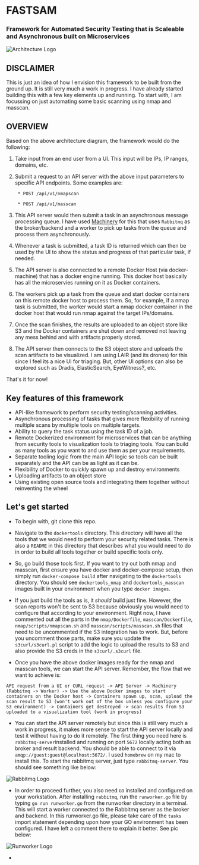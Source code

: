 # FASTSAM
### Framework for Automated Security Testing that is Scaleable and Asynchronous built on Microservices 

![Architecture Logo](/images/Architecture.png)

## DISCLAIMER
This is just an idea of how I envision this framework to be built from the ground up. It is still very much a work in progress. I have already started building this with a few key elements up and running. To start with, I am focussing on just automating some basic scanning using nmap and masscan. 

## OVERVIEW
Based on the above architecture diagram, the framework would do the following:

1. Take input from an end user from a UI. This input will be IPs, IP ranges, domains, etc. 

2. Submit a request to an API server with the above input parameters to specific API endpoints. Some examples are:

		* POST /api/v1/nmapscan

		* POST /api/v1/masscan

3. This API server would then submit a task in an asynchronous message processing queue. I have used [Machinery](https://github.com/RichardKnop/machinery) for this that uses `Rabbitmq` as the broker/backend and a worker to pick up tasks from the queue and process them asynchronously. 

4. Whenever a task is submitted, a task ID is returned which can then be used by the UI to show the status and progress of that particular task, if needed.

5. The API server is also connected to a remote Docker Host (via docker-machine) that has a docker engine running. This docker host basically has all the microservies running on it as Docker containers. 

6. The workers pick up a task from the queue and start docker containers on this remote docker host to process them. So, for example, if a nmap task is submitted, the worker would start a nmap docker container in the docker host that would run nmap against the target IPs/domains.

7. Once the scan finishes, the results are uploaded to an object store like S3 and the Docker containers are shut down and removed not leaving any mess behind and with artifacts properly stored.

8. The API server then connects to the S3 object store and uploads the scan artifacts to be visualized. I am using LAIR (and its drones) for this since I feel its a nice UI for triaging. But, other UI options can also be explored such as Dradis, ElasticSearch, EyeWitness?, etc.    

That's it for now! 

## Key features of this framework
* API-like framework to perform security testing/scanning activities.
* Asynchronous processing of tasks that gives more flexibility of running multiple scans by multiple tools on multiple targets.
* Ability to query the task status using the task ID of a job.
* Remote Dockerized environment for microservices that can be anything from security tools to visualization tools to triaging tools. You can build as many tools as you want to and use them as per your requirements.
* Separate tooling logic from the main API logic so tools can be built separately and the API can be as light as it can be.
* Flexibility of Docker to quickly spawn up and destroy environments
* Uploading artifacts to an object store
* Using existing open source tools and integrating them together without reinventing the wheel

## Let's get started
* To begin with, git clone this repo.

* Navigate to the `dockertools` directory. This directory will have all the tools that we would need to perform your security related tasks. There is also a `README` in this directory that describes what you would need to do in order to build all tools together or build specific tools only.

*  So, go build those tools first. If you want to try out both nmap and masscan, first ensure you have docker and docker-compose setup, then simply run `docker-compose build` after navigating to the `dockertools` directory. You should see `dockertools_nmap` and `dockertools_masscan` images built in your environment when you type `docker images`.

* If you just build the tools as is, it *should* build just fine. However, the scan reports won't be sent to S3 because obviously you would need to configure that according to your environment. Right now, I have commented out all the parts in the `nmap/Dockerfile`, `masscan/Dockerfile`,  `nmap/scripts/nmapscan.sh` and `masscan/scripts/masscan.sh` files that need to be uncommented if the S3 integration has to work. But, before you uncomment those parts, make sure you update the `s3curl/s3curl.pl` script to add the logic to upload the results to S3 and also provide the S3 creds in the `s3curl/.s3curl` file.

* Once you have the above docker images ready for the nmap and masscan tools, we can start the API server. Remember, the flow that we want to achieve is: 

```API request from a UI or CURL request -> API Server -> Machinery (Rabbitmq -> Worker) -> Use the above Docker images to start containers on the Docker host -> Containers spawn up, scan, upload the scan result to S3 (won't work out of the box unless you configure your S3 environment) -> Containers get destroyed -> scan results from S3 uploaded to a visualization tool (work in progress)```

* You can start the API server remotely but since this is still very much a work in progress, it makes more sense to start the API server locally and test it without having to do it remotely. The first thing you need here is `rabbitmq-server`installed and running on port `5672` locally acting both as broker and result backend. You should be able to connect to it via `amqp://guest:guest@localhost:5672/`. I used `homebrew` on my mac to install this. To start the rabbitmq server, just type `rabbitmq-server`. You should see something like below:

![Rabbitmq Logo](/images/rabbitmq.png)

* In order to proceed further, you also need `GO` installed and configured on your workstation. After installing `rabbitmq`, run the `runworker.go` file by typing `go run runworker.go` from the runworker directory in a terminal. This will start a worker connected to the Rabbitmq server as the broker and backend. In this runworker.go file, please take care of the `tasks` import statement depending upon how your GO environment has been configured. I have left a comment there to explain it better. See pic below:

![Runworker Logo](/images/runworker.png)

* 



